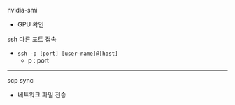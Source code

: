 nvidia-smi
- GPU 확인

ssh 다른 포트 접속
- `ssh -p [port] [user-name]@[host]`
  - p : port

---
scp sync
- 네트워크 파일 전송

